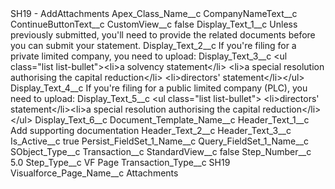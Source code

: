 <?xml version="1.0" encoding="UTF-8"?>
<CustomMetadata xmlns="http://soap.sforce.com/2006/04/metadata" xmlns:xsi="http://www.w3.org/2001/XMLSchema-instance" xmlns:xsd="http://www.w3.org/2001/XMLSchema">
    <label>SH19 - AddAttachments</label>
    <values>
        <field>Apex_Class_Name__c</field>
        <value xsi:nil="true"/>
    </values>
    <values>
        <field>CompanyNameText__c</field>
        <value xsi:nil="true"/>
    </values>
    <values>
        <field>ContinueButtonText__c</field>
        <value xsi:nil="true"/>
    </values>
    <values>
        <field>CustomView__c</field>
        <value xsi:type="xsd:boolean">false</value>
    </values>
    <values>
        <field>Display_Text_1__c</field>
        <value xsi:type="xsd:string">Unless previously submitted, you&apos;ll need to provide the related documents before you can submit your statement.</value>
    </values>
    <values>
        <field>Display_Text_2__c</field>
        <value xsi:type="xsd:string">If you&apos;re filing for a private limited company, you need to upload:</value>
    </values>
    <values>
        <field>Display_Text_3__c</field>
        <value xsi:type="xsd:string">&lt;ul class=&quot;list list-bullet&quot;&gt;&lt;li&gt;a solvency statement&lt;/li&gt;
&lt;li&gt;a special resolution authorising the capital reduction&lt;/li&gt;
&lt;li&gt;directors&apos; statement&lt;/li&gt;&lt;/ul&gt;</value>
    </values>
    <values>
        <field>Display_Text_4__c</field>
        <value xsi:type="xsd:string">If you&apos;re filing for a public limited company (PLC), you need to upload:</value>
    </values>
    <values>
        <field>Display_Text_5__c</field>
        <value xsi:type="xsd:string">&lt;ul class=&quot;list list-bullet&quot;&gt;
&lt;li&gt;directors&apos; statement&lt;/li&gt;&lt;li&gt;a special resolution authorising the capital reduction&lt;/li&gt;&lt;/ul&gt;</value>
    </values>
    <values>
        <field>Display_Text_6__c</field>
        <value xsi:nil="true"/>
    </values>
    <values>
        <field>Document_Template_Name__c</field>
        <value xsi:nil="true"/>
    </values>
    <values>
        <field>Header_Text_1__c</field>
        <value xsi:type="xsd:string">Add supporting documentation</value>
    </values>
    <values>
        <field>Header_Text_2__c</field>
        <value xsi:nil="true"/>
    </values>
    <values>
        <field>Header_Text_3__c</field>
        <value xsi:nil="true"/>
    </values>
    <values>
        <field>Is_Active__c</field>
        <value xsi:type="xsd:boolean">true</value>
    </values>
    <values>
        <field>Persist_FieldSet_1_Name__c</field>
        <value xsi:nil="true"/>
    </values>
    <values>
        <field>Query_FieldSet_1_Name__c</field>
        <value xsi:nil="true"/>
    </values>
    <values>
        <field>SObject_Type__c</field>
        <value xsi:type="xsd:string">Transaction__c</value>
    </values>
    <values>
        <field>StandardView__c</field>
        <value xsi:type="xsd:boolean">false</value>
    </values>
    <values>
        <field>Step_Number__c</field>
        <value xsi:type="xsd:double">5.0</value>
    </values>
    <values>
        <field>Step_Type__c</field>
        <value xsi:type="xsd:string">VF Page</value>
    </values>
    <values>
        <field>Transaction_Type__c</field>
        <value xsi:type="xsd:string">SH19</value>
    </values>
    <values>
        <field>Visualforce_Page_Name__c</field>
        <value xsi:type="xsd:string">Attachments</value>
    </values>
</CustomMetadata>
